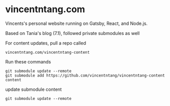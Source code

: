 # vincentntang.com

Vincents's personal website running on Gatsby, React, and Node.js.

Based on Tania's blog (7.1), followed private submodules as well

For content updates, pull a repo called

```
vincentntang.com/vincentntang-content
```

Run these commands

```
git submodule update --remote
git submodule add https://github.com/vincentntang/vincentntang-content content
```

update submodule content

```
git submodule update --remote
```